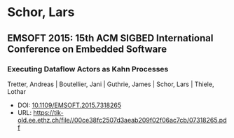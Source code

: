# Schor, Lars

## EMSOFT 2015: 15th ACM SIGBED International Conference on Embedded Software

### Executing Dataflow Actors as Kahn Processes
Tretter, Andreas | Boutellier, Jani | Guthrie, James | Schor, Lars | Thiele, Lothar
* DOI: [10.1109/EMSOFT.2015.7318265](https://doi.org/10.1109/EMSOFT.2015.7318265)
* URL: <https://tik-old.ee.ethz.ch/file//00ce38fc2507d3aeab209f02f06ac7cb/07318265.pdf>

